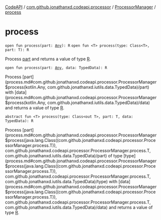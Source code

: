 [CodeAPI](../../index.md) / [com.github.jonathanxd.codeapi.processor](../index.md) / [ProcessorManager](index.md) / [process](.)

# process

`open fun process(part: `[`Any`](https://kotlinlang.org/api/latest/jvm/stdlib/kotlin/-any/index.html)`): R`
`open fun <T> process(type: Class<T>, part: T): R`

Process [part](process.md#com.github.jonathanxd.codeapi.processor.ProcessorManager$process(kotlin.Any)/part) and returns a value of type [R](#).

`open fun process(part: `[`Any`](https://kotlinlang.org/api/latest/jvm/stdlib/kotlin/-any/index.html)`, data: TypedData): R`

Process [part](process.md#com.github.jonathanxd.codeapi.processor.ProcessorManager$process(kotlin.Any, com.github.jonathanxd.iutils.data.TypedData)/part) with [data](process.md#com.github.jonathanxd.codeapi.processor.ProcessorManager$process(kotlin.Any, com.github.jonathanxd.iutils.data.TypedData)/data) and returns a value of type [R](#).

`abstract fun <T> process(type: Class<out T>, part: T, data: TypedData): R`

Process [part](process.md#com.github.jonathanxd.codeapi.processor.ProcessorManager$process(java.lang.Class((com.github.jonathanxd.codeapi.processor.ProcessorManager.process.T)), com.github.jonathanxd.codeapi.processor.ProcessorManager.process.T, com.github.jonathanxd.iutils.data.TypedData)/part) of type [type](process.md#com.github.jonathanxd.codeapi.processor.ProcessorManager$process(java.lang.Class((com.github.jonathanxd.codeapi.processor.ProcessorManager.process.T)), com.github.jonathanxd.codeapi.processor.ProcessorManager.process.T, com.github.jonathanxd.iutils.data.TypedData)/type) with [data](process.md#com.github.jonathanxd.codeapi.processor.ProcessorManager$process(java.lang.Class((com.github.jonathanxd.codeapi.processor.ProcessorManager.process.T)), com.github.jonathanxd.codeapi.processor.ProcessorManager.process.T, com.github.jonathanxd.iutils.data.TypedData)/data) and returns a value of type [R](#).

